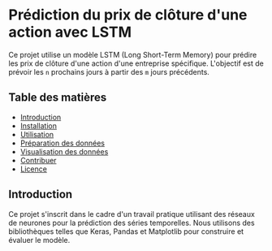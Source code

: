 # Prédiction du prix de clôture d'une action avec LSTM

Ce projet utilise un modèle LSTM (Long Short-Term Memory) pour prédire les prix de clôture d'une action d'une entreprise spécifique. L'objectif est de prévoir les `n` prochains jours à partir des `m` jours précédents.

## Table des matières

- [Introduction](#introduction)
- [Installation](#installation)
- [Utilisation](#utilisation)
- [Préparation des données](#préparation-des-données)
- [Visualisation des données](#visualisation-des-données)
- [Contribuer](#contribuer)
- [Licence](#licence)

## Introduction

Ce projet s'inscrit dans le cadre d'un travail pratique utilisant des réseaux de neurones pour la prédiction des séries temporelles. Nous utilisons des bibliothèques telles que Keras, Pandas et Matplotlib pour construire et évaluer le modèle.
